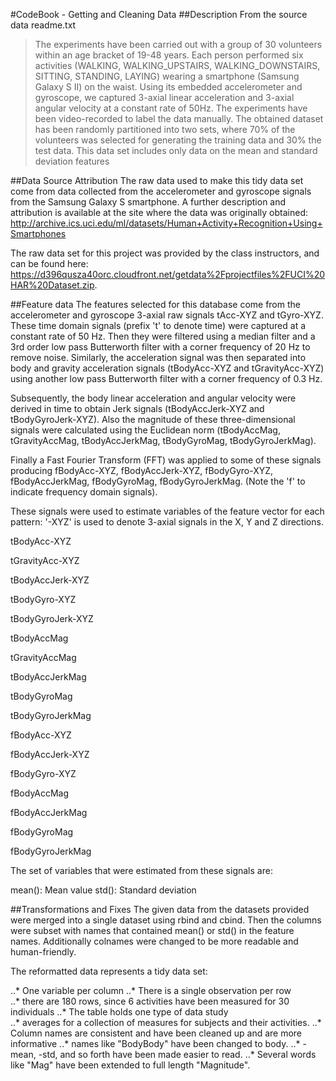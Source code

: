 #CodeBook - Getting and Cleaning Data 
##Description
From the source data readme.txt

>The experiments have been carried out with a group of 30 volunteers within an age bracket of 19-48 years. Each person performed six activities (WALKING, WALKING_UPSTAIRS, WALKING_DOWNSTAIRS, SITTING, STANDING, LAYING) wearing a smartphone (Samsung Galaxy S II) on the waist. Using its embedded accelerometer and gyroscope, we captured 3-axial linear acceleration and 3-axial angular velocity at a constant rate of 50Hz. The experiments have been video-recorded to label the data manually. The obtained dataset has been randomly partitioned into two sets, where 70% of the volunteers was selected for generating the training data and 30% the test data.
This data set includes only data on the mean and standard deviation features

##Data Source Attribution
The raw data used to make this tidy data set come from data collected from the accelerometer and gyroscope signals from the Samsung Galaxy S smartphone. A further description and attribution is available at the site where the data was originally obtained:
http://archive.ics.uci.edu/ml/datasets/Human+Activity+Recognition+Using+Smartphones

The raw data set for this project was provided by the class instructors, and can be found here: https://d396qusza40orc.cloudfront.net/getdata%2Fprojectfiles%2FUCI%20HAR%20Dataset.zip.

##Feature data
The features selected for this database come from the accelerometer and gyroscope 3-axial raw signals tAcc-XYZ and tGyro-XYZ. These time domain signals (prefix 't' to denote time) were captured at a constant rate of 50 Hz. Then they were filtered using a median filter and a 3rd order low pass Butterworth filter with a corner frequency of 20 Hz to remove noise. Similarly, the acceleration signal was then separated into body and gravity acceleration signals (tBodyAcc-XYZ and tGravityAcc-XYZ) using another low pass Butterworth filter with a corner frequency of 0.3 Hz. 

Subsequently, the body linear acceleration and angular velocity were derived in time to obtain Jerk signals (tBodyAccJerk-XYZ and tBodyGyroJerk-XYZ). Also the magnitude of these three-dimensional signals were calculated using the Euclidean norm (tBodyAccMag, tGravityAccMag, tBodyAccJerkMag, tBodyGyroMag, tBodyGyroJerkMag). 

Finally a Fast Fourier Transform (FFT) was applied to some of these signals producing fBodyAcc-XYZ, fBodyAccJerk-XYZ, fBodyGyro-XYZ, fBodyAccJerkMag, fBodyGyroMag, fBodyGyroJerkMag. (Note the 'f' to indicate frequency domain signals). 

These signals were used to estimate variables of the feature vector for each pattern: 
'-XYZ' is used to denote 3-axial signals in the X, Y and Z directions.

tBodyAcc-XYZ

tGravityAcc-XYZ

tBodyAccJerk-XYZ

tBodyGyro-XYZ

tBodyGyroJerk-XYZ

tBodyAccMag

tGravityAccMag

tBodyAccJerkMag

tBodyGyroMag

tBodyGyroJerkMag

fBodyAcc-XYZ

fBodyAccJerk-XYZ

fBodyGyro-XYZ

fBodyAccMag

fBodyAccJerkMag

fBodyGyroMag

fBodyGyroJerkMag


The set of variables that were estimated from these signals are: 

mean(): Mean value
std(): Standard deviation

##Transformations and Fixes
The given data from the datasets provided were merged into a single dataset using rbind and cbind.  Then the columns were subset with names that contained mean() or std() in the feature names. Additionally colnames were changed to be more readable and human-friendly. 


The reformatted data represents a tidy data set:

..* One variable per column
..* There is a single observation per row  
   ..* there are 180 rows, since 6 activities have been measured for 30 individuals
..* The table holds one type of data study  
   ..* averages for a collection of measures for subjects and their activities.
..* Column names are consistent and have been cleaned up and are more informative
   ..* names like "BodyBody" have been changed to body. 
   ..* -mean, -std, and so forth have been made easier to read. 
   ..* Several words like "Mag" have been extended to full length "Magnitude". 


